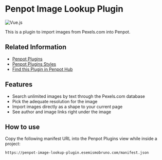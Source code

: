 # Penpot Image Lookup Plugin

![Vue.js](https://img.shields.io/badge/Vue.js-35495E?style=for-the-badge&logo=vue.js&logoColor=4FC08D
)

This is a plugin to import images from Pexels.com into Penpot.

## Related Information

* [Penpot Plugins](https://help.penpot.app/plugins/)
* [Penpot Plugins Styles](https://penpot-plugins-styles.pages.dev/)
* [Find this Plugin in Penpot Hub](https://penpot.app/penpothub/plugins/%20image-lookup)

## Features

* Search unlimited images by text through the Pexels.com database
* Pick the adequate resolution for the image
* Import images directly as a shape to your current page
* See author and image links right under the image

## How to use

Copy the following manifest URL into the Penpot Plugins view while inside a project:

```
https://penpot-image-lookup-plugin.esemismobruno.com/manifest.json
```